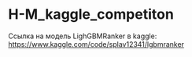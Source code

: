 # H-M_kaggle_competiton

Ссылка на модель LighGBMRanker в kaggle:
https://www.kaggle.com/code/splav12341/lgbmranker
